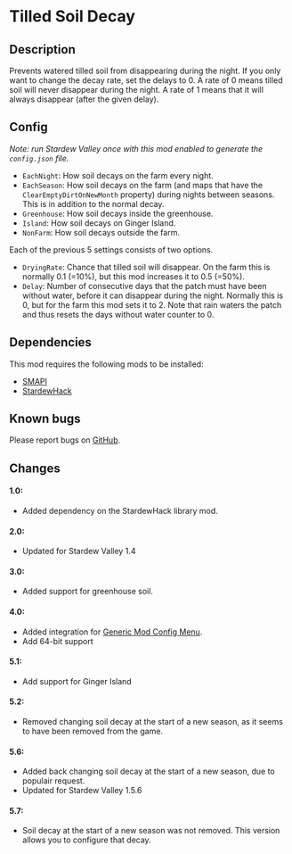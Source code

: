 # Tilled Soil Decay

## Description
Prevents watered tilled soil from disappearing during the night. If you only want to change the decay rate, set the delays to 0. A rate of 0 means tilled soil will never disappear during the night. A rate of 1 means that it will always disappear (after the given delay).

## Config
*Note: run Stardew Valley once with this mod enabled to generate the `config.json` file.*

* `EachNight`: How soil decays on the farm every night.
* `EachSeason`: How soil decays on the farm (and maps that have the `ClearEmptyDirtOnNewMonth` property) during nights between seasons. This is in addition to the normal decay.
* `Greenhouse`: How soil decays inside the greenhouse.
* `Island`: How soil decays on Ginger Island.
* `NonFarm`: How soil decays outside the farm.

Each of the previous 5 settings consists of two options.
* `DryingRate`: Chance that tilled soil will disappear. On the farm this is normally 0.1 (=10%), but this mod increases it to 0.5 (=50%).
* `Delay`: Number of consecutive days that the patch must have been without water, before it can disappear during the night. Normally this is 0, but for the farm this mod sets it to 2. Note that rain waters the patch and thus resets the days without water counter to 0.

## Dependencies
This mod requires the following mods to be installed:

* [SMAPI](https://www.nexusmods.com/stardewvalley/mods/2400)
* [StardewHack](https://www.nexusmods.com/stardewvalley/mods/3213)

## Known bugs
Please report bugs on [GitHub](https://github.com/bcmpinc/StardewHack/issues).

## Changes
#### 1.0:
* Added dependency on the StardewHack library mod.

#### 2.0:
* Updated for Stardew Valley 1.4

#### 3.0:
* Added support for greenhouse soil.

#### 4.0:
* Added integration for [Generic Mod Config Menu](https://www.nexusmods.com/stardewvalley/mods/5098).
* Add 64-bit support

#### 5.1:
* Add support for Ginger Island

#### 5.2:
* Removed changing soil decay at the start of a new season, as it seems to have been removed from the game.

#### 5.6:
* Added back changing soil decay at the start of a new season, due to populair request.
* Updated for Stardew Valley 1.5.6

#### 5.7:
* Soil decay at the start of a new season was not removed. This version allows you to configure that decay.

